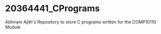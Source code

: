# 20364441_CPrograms
Abhiram Ajith's Repository to store C programs written for the COMP10110 Module
